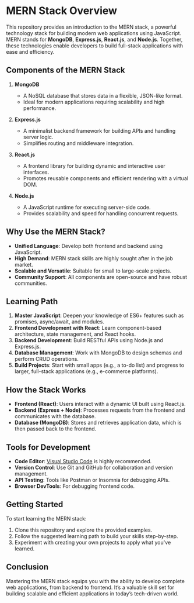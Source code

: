 # MERN Stack Overview

This repository provides an introduction to the MERN stack, a powerful technology stack for building modern web applications using JavaScript. MERN stands for **MongoDB**, **Express.js**, **React.js**, and **Node.js**. Together, these technologies enable developers to build full-stack applications with ease and efficiency.

## Components of the MERN Stack

1. **MongoDB**
   - A NoSQL database that stores data in a flexible, JSON-like format.
   - Ideal for modern applications requiring scalability and high performance.

2. **Express.js**
   - A minimalist backend framework for building APIs and handling server logic.
   - Simplifies routing and middleware integration.

3. **React.js**
   - A frontend library for building dynamic and interactive user interfaces.
   - Promotes reusable components and efficient rendering with a virtual DOM.

4. **Node.js**
   - A JavaScript runtime for executing server-side code.
   - Provides scalability and speed for handling concurrent requests.

## Why Use the MERN Stack?
- **Unified Language**: Develop both frontend and backend using JavaScript.
- **High Demand**: MERN stack skills are highly sought after in the job market.
- **Scalable and Versatile**: Suitable for small to large-scale projects.
- **Community Support**: All components are open-source and have robust communities.

## Learning Path

1. **Master JavaScript**: Deepen your knowledge of ES6+ features such as promises, async/await, and modules.
2. **Frontend Development with React**: Learn component-based architecture, state management, and React hooks.
3. **Backend Development**: Build RESTful APIs using Node.js and Express.js.
4. **Database Management**: Work with MongoDB to design schemas and perform CRUD operations.
5. **Build Projects**: Start with small apps (e.g., a to-do list) and progress to larger, full-stack applications (e.g., e-commerce platforms).

## How the Stack Works

- **Frontend (React)**: Users interact with a dynamic UI built using React.js.
- **Backend (Express + Node)**: Processes requests from the frontend and communicates with the database.
- **Database (MongoDB)**: Stores and retrieves application data, which is then passed back to the frontend.

## Tools for Development

- **Code Editor**: [Visual Studio Code](https://code.visualstudio.com/) is highly recommended.
- **Version Control**: Use Git and GitHub for collaboration and version management.
- **API Testing**: Tools like Postman or Insomnia for debugging APIs.
- **Browser DevTools**: For debugging frontend code.

## Getting Started

To start learning the MERN stack:
1. Clone this repository and explore the provided examples.
2. Follow the suggested learning path to build your skills step-by-step.
3. Experiment with creating your own projects to apply what you've learned.

## Conclusion

Mastering the MERN stack equips you with the ability to develop complete web applications, from backend to frontend. It’s a valuable skill set for building scalable and efficient applications in today’s tech-driven world.